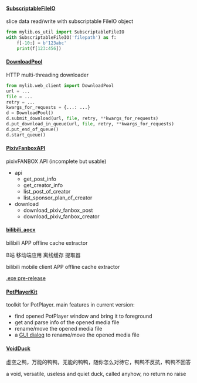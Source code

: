 #### [SubscriptableFileIO](mylib/os_util.py#L225)

slice data read/write with subscriptable FileIO object

```python
from mylib.os_util import SubscriptableFileIO
with SubscriptableFileIO('filepath') as f:
    f[-10:] = b'123abc'
    print(f[123:456])
```

#### [DownloadPool](mylib/web_client.py#L336)

HTTP multi-threading downloader

```python
from mylib.web_client import DownloadPool
url = ...
file = ...
retry = ...
kwargs_for_requests = {...: ...}
d = DownloadPool()
d.submit_download(url, file, retry, **kwargs_for_requests)
d.put_download_in_queue(url, file, retry, **kwargs_for_requests)
d.put_end_of_queue()
d.start_queue()
```

#### [PixivFanboxAPI](mykits/pixiv.py#L71)

pixivFANBOX API (incomplete but usable)

- api
    - get_post_info
    - get_creator_info
    - list_post_of_creator
    - list_sponsor_plan_of_creator
- download
    - download_pixiv_fanbox_post
    - download_pixiv_fanbox_creator

#### [bilibili_aocx](mykits/bilibili_aocx.py)

bilibili APP offline cache extractor

B站 移动端应用 离线缓存 提取器

bilibili mobile client APP offline cache extractor

[.exe pre-release](https://github.com/mo-han/mo-han-toolbox/releases/download/t0/bilibili_aocx.exe)

#### [PotPlayerKit](mylib/potplayer.py)

toolkit for PotPlayer.
main features in current version:
- find opened PotPlayer window and bring it to foreground
- get and parse info of the opened media file
- rename/move the opened media file
- a [GUI dialog](mylib/gui.py#L44) to rename/move the opened media file

#### [VoidDuck](mylib/tricks.py#L135)

虚空之鸭，万能的鸭鸭，无能的鸭鸭，随你怎么对待它，鸭鸭不反抗，鸭鸭不回答

a void, versatile, useless and quiet duck, called anyhow, no return no raise